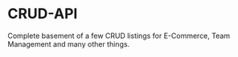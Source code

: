 # CRUD-API
Complete basement of a few CRUD listings for E-Commerce, Team Management and many other things.

